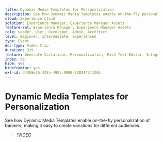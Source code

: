 ```yaml
---
title: Dynamic Media Templates for Personalization
description: See how Dynamic Media Templates enable on-the-fly personalization of banners, making it easy to create variations for different audiences.
cloud: Experience Cloud
solution: Experience Manager, Experience Manager Assets
feature-set: Experience Manager, Experience Manager Assets
role: Leader, User, Developer, Admin, Architect
level: Beginner, Intermediate, Experienced
type: Event
doc-type: Video Clip
duration: 319
feature: Generate Variations, Personalization, Rich Text Editor, Integrations
index: no
hide: yes
hidefromtoc: yes
exl-id: d4458e36-348a-4903-9990-1382443f128b
---
```

# Dynamic Media Templates for Personalization

See how Dynamic Media Templates enable on-the-fly personalization of banners, making it easy to create variations for different audiences.

>[!VIDEO](https://video.tv.adobe.com/v/3459222/?learn=on&enablevpops)
